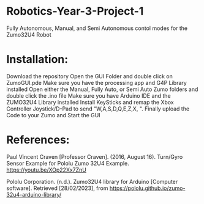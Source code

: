 # Robotics-Year-3-Project-1
Fully Autonomous, Manual, and Semi Autonomous contol modes for the Zumo32U4 Robot

# Installation:
Download the repository
Open the GUI Folder and double click on ZumoGUI.pde
Make sure you have the processing app and G4P Library installed
Open either the Manual, Fully Auto, or Semi Auto Zumo folders and double click the .ino file
Make sure you have Arduino IDE and the ZUMO32U4 Library installed
Install KeySticks and remap the Xbox Controller Joystick/D-Pad to send "W,A,S,D,Q,E,Z,X, ".
Finally upload the Code to your Zumo and Start the GUI

# References:
Paul Vincent Craven [Professor Craven]. (2016, August 16). Turn/Gyro Sensor Example for Pololu Zumo 32U4 Example.
https://youtu.be/XOp22Xx7ZnU

Pololu Corporation. (n.d.). Zumo32U4 library for Arduino [Computer software]. Retrieved [28/02/2023], from https://pololu.github.io/zumo-32u4-arduino-library/
